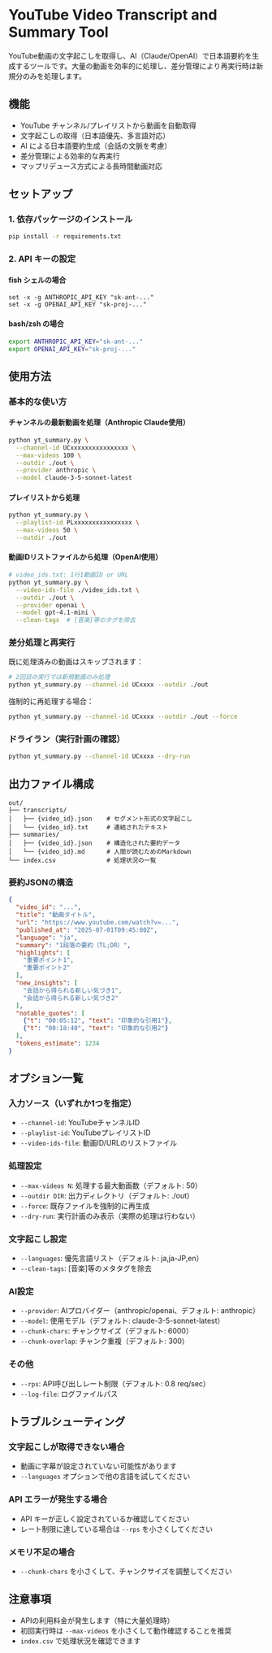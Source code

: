 # YouTube Video Transcript and Summary Tool

YouTube動画の文字起こしを取得し、AI（Claude/OpenAI）で日本語要約を生成するツールです。大量の動画を効率的に処理し、差分管理により再実行時は新規分のみを処理します。

## 機能

- YouTube チャンネル/プレイリストから動画を自動取得
- 文字起こしの取得（日本語優先、多言語対応）
- AI による日本語要約生成（会話の文脈を考慮）
- 差分管理による効率的な再実行
- マップリデュース方式による長時間動画対応

## セットアップ

### 1. 依存パッケージのインストール

```bash
pip install -r requirements.txt
```

### 2. API キーの設定

#### fish シェルの場合

```fish
set -x -g ANTHROPIC_API_KEY "sk-ant-..."
set -x -g OPENAI_API_KEY "sk-proj-..."
```

#### bash/zsh の場合

```bash
export ANTHROPIC_API_KEY="sk-ant-..."
export OPENAI_API_KEY="sk-proj-..."
```

## 使用方法

### 基本的な使い方

#### チャンネルの最新動画を処理（Anthropic Claude使用）

```bash
python yt_summary.py \
  --channel-id UCxxxxxxxxxxxxxxxx \
  --max-videos 100 \
  --outdir ./out \
  --provider anthropic \
  --model claude-3-5-sonnet-latest
```

#### プレイリストから処理

```bash
python yt_summary.py \
  --playlist-id PLxxxxxxxxxxxxxxxx \
  --max-videos 50 \
  --outdir ./out
```

#### 動画IDリストファイルから処理（OpenAI使用）

```bash
# video_ids.txt: 1行1動画ID or URL
python yt_summary.py \
  --video-ids-file ./video_ids.txt \
  --outdir ./out \
  --provider openai \
  --model gpt-4.1-mini \
  --clean-tags  # [音楽]等のタグを除去
```

### 差分処理と再実行

既に処理済みの動画はスキップされます：

```bash
# 2回目の実行では新規動画のみ処理
python yt_summary.py --channel-id UCxxxx --outdir ./out
```

強制的に再処理する場合：

```bash
python yt_summary.py --channel-id UCxxxx --outdir ./out --force
```

### ドライラン（実行計画の確認）

```bash
python yt_summary.py --channel-id UCxxxx --dry-run
```

## 出力ファイル構成

```plaintext
out/
├── transcripts/
│   ├── {video_id}.json    # セグメント形式の文字起こし
│   └── {video_id}.txt     # 連結されたテキスト
├── summaries/
│   ├── {video_id}.json    # 構造化された要約データ
│   └── {video_id}.md      # 人間が読むためのMarkdown
└── index.csv              # 処理状況の一覧
```

### 要約JSONの構造

```json
{
  "video_id": "...",
  "title": "動画タイトル",
  "url": "https://www.youtube.com/watch?v=...",
  "published_at": "2025-07-01T09:45:00Z",
  "language": "ja",
  "summary": "1段落の要約（TL;DR）",
  "highlights": [
    "重要ポイント1",
    "重要ポイント2"
  ],
  "new_insights": [
    "会話から得られる新しい気づき1",
    "会話から得られる新しい気づき2"
  ],
  "notable_quotes": [
    {"t": "00:05:12", "text": "印象的な引用1"},
    {"t": "00:18:40", "text": "印象的な引用2"}
  ],
  "tokens_estimate": 1234
}
```

## オプション一覧

### 入力ソース（いずれか1つを指定）

- `--channel-id`: YouTubeチャンネルID
- `--playlist-id`: YouTubeプレイリストID
- `--video-ids-file`: 動画ID/URLのリストファイル

### 処理設定

- `--max-videos N`: 処理する最大動画数（デフォルト: 50）
- `--outdir DIR`: 出力ディレクトリ（デフォルト: ./out）
- `--force`: 既存ファイルを強制的に再生成
- `--dry-run`: 実行計画のみ表示（実際の処理は行わない）

### 文字起こし設定

- `--languages`: 優先言語リスト（デフォルト: ja,ja-JP,en）
- `--clean-tags`: [音楽]等のメタタグを除去

### AI設定

- `--provider`: AIプロバイダー（anthropic/openai、デフォルト: anthropic）
- `--model`: 使用モデル（デフォルト: claude-3-5-sonnet-latest）
- `--chunk-chars`: チャンクサイズ（デフォルト: 6000）
- `--chunk-overlap`: チャンク重複（デフォルト: 300）

### その他

- `--rps`: API呼び出しレート制限（デフォルト: 0.8 req/sec）
- `--log-file`: ログファイルパス

## トラブルシューティング

### 文字起こしが取得できない場合

- 動画に字幕が設定されていない可能性があります
- `--languages` オプションで他の言語を試してください

### API エラーが発生する場合

- API キーが正しく設定されているか確認してください
- レート制限に達している場合は `--rps` を小さくしてください

### メモリ不足の場合

- `--chunk-chars` を小さくして、チャンクサイズを調整してください

## 注意事項

- APIの利用料金が発生します（特に大量処理時）
- 初回実行時は `--max-videos` を小さくして動作確認することを推奨
- `index.csv` で処理状況を確認できます
